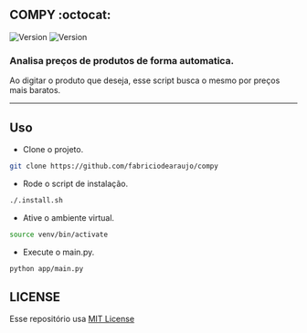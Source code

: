 COMPY :octocat:
------------
<p>
  <img alt="Version" src="https://img.shields.io/badge/version-1.0-blue.svg?cacheSeconds=2592000" />
  <img alt="Version" src="https://img.shields.io/badge/python-3.8-yellow.svg?cacheSeconds=2592000" />
</p>

### Analisa preços de produtos de forma automatica.
Ao digitar o produto que deseja, esse script busca o mesmo por preços mais baratos.

<hr>
 
Uso
 ------------
 
 - Clone o projeto.
 ```sh
 git clone https://github.com/fabriciodearaujo/compy
 ```
 - Rode o script de instalação.
 ```sh
 ./.install.sh
 ```
 - Ative o ambiente virtual.
 ```sh
 source venv/bin/activate
 ```
 - Execute o main.py.
 ```sh
 python app/main.py
 ```

LICENSE
 ------------
 Esse repositório usa [MIT License](/LICENSE)
